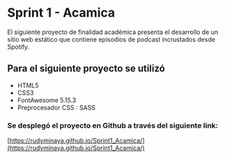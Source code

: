 # Sprint 1 - Acamica

El siguiente proyecto de finalidad académica presenta el desarrollo de un sitio web estático que contiene episodios de podcast incrustados desde Spotify.

## Para el siguiente proyecto se utilizó

 - HTML5
 - CSS3
 - FontAwesome 5.15.3
 - Preprocesador CSS : SASS

### Se desplegó el proyecto en Github a través del siguiente link:
[https://rudyminaya.github.io/Sprint1_Acamica/](https://rudyminaya.github.io/Sprint1_Acamica/)
